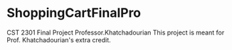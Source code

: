 # ShoppingCartFinalPro
CST 2301 Final Project Professor.Khatchadourian
This project is meant for Prof. Khatchadourian's extra credit. 
